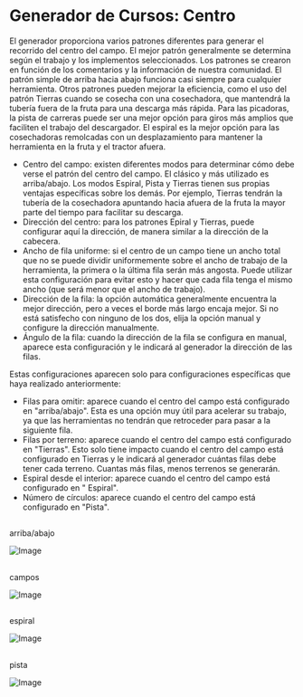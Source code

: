 # Generador de Cursos: Centro


El generador proporciona varios patrones diferentes para generar el recorrido del centro del campo. El mejor patrón
generalmente se determina según el trabajo y los implementos seleccionados. Los patrones se crearon en función de los comentarios y la información de
nuestra comunidad.
El patrón simple de arriba hacia abajo funciona casi siempre para cualquier herramienta. Otros patrones pueden mejorar la eficiencia, como el uso del patrón
Tierras cuando se cosecha con una cosechadora, que mantendrá la tubería fuera de la fruta para una descarga más rápida.
Para las picadoras, la pista de carreras puede ser una mejor opción para giros más amplios que faciliten el trabajo del descargador.
El espiral es la mejor opción para las cosechadoras remolcadas con un desplazamiento para mantener la herramienta en la fruta y el tractor afuera.



- Centro del campo: existen diferentes modos para determinar cómo debe verse el patrón del centro del campo. El clásico y más utilizado es arriba/abajo.
Los modos Espiral, Pista y Tierras tienen sus propias ventajas específicas sobre los demás. Por ejemplo, Tierras tendrán la tubería de la cosechadora apuntando hacia afuera de la fruta la mayor parte del tiempo para facilitar su descarga.
- Dirección del centro: para los patrones Epiral y Tierras, puede configurar aquí la dirección, de manera similar a la dirección de la cabecera.
- Ancho de fila uniforme: si el centro de un campo tiene un ancho total que no se puede dividir uniformemente sobre el ancho de trabajo de la herramienta, la primera o la última fila serán más angosta. Puede utilizar esta configuración para evitar esto y hacer que cada fila tenga el mismo ancho (que será menor que el ancho de trabajo).
- Dirección de la fila: la opción automática generalmente encuentra la mejor dirección, pero a veces el borde más largo encaja mejor. Si no está satisfecho con ninguno de los dos, elija la opción manual y configure la dirección manualmente.
- Ángulo de la fila: cuando la dirección de la fila se configura en manual, aparece esta configuración y le indicará al generador la dirección de las filas.

Estas configuraciones aparecen solo para configuraciones específicas que haya realizado anteriormente:
- Filas para omitir: aparece cuando el centro del campo está configurado en "arriba/abajo". Esta es una opción muy útil para acelerar su trabajo, ya que las herramientas no tendrán que retroceder para pasar a la siguiente fila.
- Filas por terreno: aparece cuando el centro del campo está configurado en "Tierras". Esto solo tiene impacto cuando el centro del campo está configurado en Tierras y le indicará al generador cuántas filas debe tener cada terreno. Cuantas más filas, menos terrenos se generarán.
- Espiral desde el interior: aparece cuando el centro del campo está configurado en "
Espiral".
- Número de círculos: aparece cuando el centro del campo está configurado en "Pista".


## 
arriba/abajo


![Image](images/updown_0_0_1024_591.png)

## 
campos


![Image](images/lands_0_0_1024_599.png)

## 
espiral


![Image](images/spiral_0_0_1024_590.png)

## 
pista


![Image](images/racetrack_0_0_1024_589.png)


